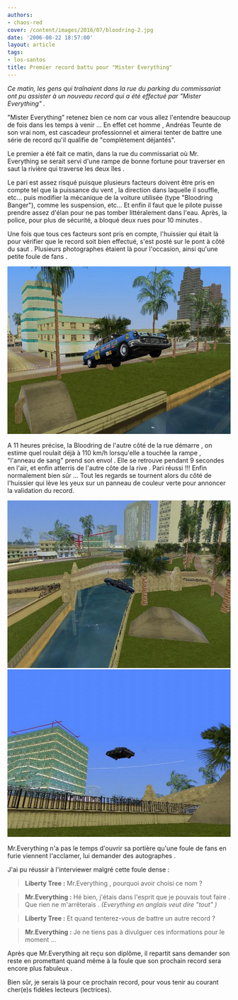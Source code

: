```yaml
---
authors:
- chaos-red
cover: /content/images/2016/07/bloodring-2.jpg
date: '2006-08-22 18:57:00'
layout: article
tags:
- los-santos
title: Premier record battu pour "Mister Everything"
---
```



_Ce matin, les gens qui traînaient dans la rue du parking du commissariat ont pu assister à un nouveau record qui a été effectué par "Mister Everything" ._

"Mister Everything" retenez bien ce nom car vous allez l'entendre beaucoup de fois dans les temps à venir ... En effet cet homme , Andréas Teunte de son vrai nom, est cascadeur professionnel et aimerai tenter de battre une série de record qu'il qualifie de "complètement déjantés".

Le premier a été fait ce matin, dans la rue du commissariat où Mr. Everything se serait servi d'une rampe de bonne fortune pour traverser en saut la rivière qui traverse les deux îles .

Le pari est assez risqué puisque plusieurs facteurs doivent être pris en compte tel que la puissance du vent , la direction dans laquelle il souffle, etc... puis modifier la mécanique de la voiture utilisée (type "Bloodring Banger"), comme les suspension, etc... Et enfin il faut que le pilote puisse prendre assez d'élan pour ne pas tomber littéralement dans l'eau. Après, la police, pour plus de sécurité, a bloqué deux rues pour 10 minutes .

Une fois que tous ces facteurs sont pris en compte, l'huissier qui était là pour vérifier que le record soit bien effectué, s'est posté sur le pont à côté du saut . Plusieurs photographes étaient là pour l'occasion, ainsi qu'une petite foule de fans .

![](/content/images/2005/01/bair.jpg)

A 11 heures précise, la Bloodring de l'autre côté de la rue démarre , on estime quel roulait déjà à 110 km/h lorsqu'elle a touchée la rampe , "l'anneau de sang" prend son envol . Elle se retrouve pendant 9 secondes en l'air, et enfin atterris de l'autre côte de la rive . Pari réussi !!! Enfin normalement bien sûr ... Tout les regards se tournent alors du côté de l'huissier qui lève les yeux sur un panneau de couleur verte pour annoncer la validation du record.

![](/content/images/2005/01/bair3.jpg)
![](/content/images/2005/01/bair2.jpg)

Mr.Everything n'a pas le temps d'ouvrir sa portière qu'une foule de fans en furie viennent l'acclamer, lui demander des autographes .

J'ai pu réussir à l'interviewer malgré cette foule dense :

> **Liberty Tree :** Mr.Everything , pourquoi avoir choisi ce nom ?

> **Mr.Everything :** Hé bien, j'étais dans l'esprit que je pouvais tout faire . Que rien ne m'arrêterais . _(Everything en anglais veut dire "tout" )_

> **Liberty Tree :** Et quand tenterez-vous de battre un autre record ?

> **Mr.Everything :** Je ne tiens pas à divulguer ces informations pour le moment ...

Après que Mr.Everything ait reçu son diplôme, il repartit sans demander son reste en promettant quand même à la foule que son prochain record sera encore plus fabuleux .

Bien sûr, je serais là pour ce prochain record, pour vous tenir au courant cher(e)s fidèles lecteurs (lectrices).